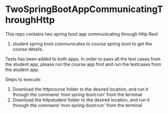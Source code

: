 # TwoSpringBootAppCommunicatingThroughHttp

This repo contains two spring boot app communicating through Http Rest
 1) student spring boot communicates to course spring boot to get the course details.
 
 Tests has been added to both apps. In order to pass all the test cases from the student app, please run the course app first and 
 run the testcases from the student app.
 
 Steps to execute:
 1) Download the httpcourse folder to the desired location, and run it through the command 'mvn spring-boot:run' from the terminal
 2) Download the httpstudent folder to the desired location, and run it through the command 'mvn spring-boot:run' from the terminal
 
